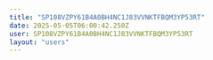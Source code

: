 ```yaml
---
title: "SP108VZPY61B4A0BH4NC1J83VVNKTFBQM3YP53RT"
date: 2025-05-05T06:00:42.250Z
user: SP108VZPY61B4A0BH4NC1J83VVNKTFBQM3YP53RT
layout: "users"
---
```

    